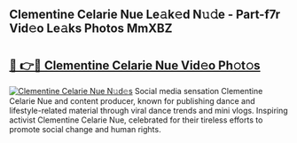 ## Clementine Celarie Nue Le𝚊k𝚎d N𝚞𝚍e - Part-f7r Vid𝚎o Le𝚊ks Photos MmXBZ

# <h2><a href="http://fb66o6w.evod.top/?m=Clementine+Celarie+Nue">🔗 👉🔴 Clementine Celarie Nue Vid𝚎o Ph𝚘t𝚘s</a></h2>

[![Clementine Celarie Nue N𝚞d𝚎s](https://i.imgur.com/8V9OHl7.gif)](http://fb66o6w.evod.top/?m=Clementine+Celarie+Nue)
Social media sensation Clementine Celarie Nue and content producer, known for publishing dance and lifestyle-related material through viral dance trends and mini vlogs. Inspiring activist Clementine Celarie Nue, celebrated for their tireless efforts to promote social change and human rights. 

